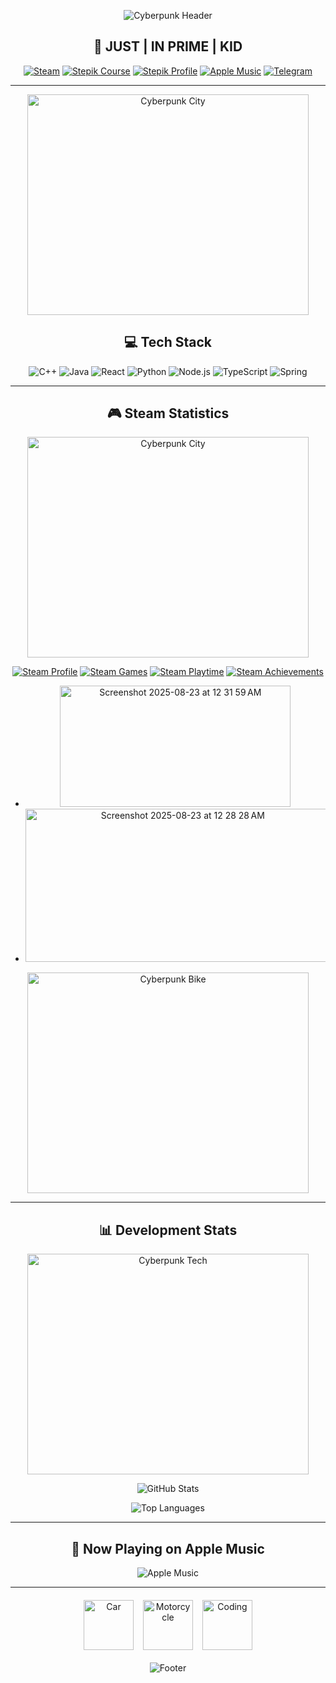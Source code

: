 <div align="center">

![Cyberpunk Header](https://capsule-render.vercel.app/api?type=waving&color=0:00ff88,50:00cc66,100:008855&height=250&section=header&text=xgorfo&fontSize=90&fontAlignY=40&animation=fadeIn&fontColor=ffffff&desc=progressive&descSize=20&descAlignY=70)

## 🚀 JUST | IN PRIME | KID

[![Steam](https://img.shields.io/badge/STEAM-000000?style=for-the-badge&logo=steam&logoColor=white&animation=glow)](https://steamcommunity.com/profiles/76561199229921015)
[![Stepik Course](https://img.shields.io/badge/STEPIK_COURSE-00ff88?style=for-the-badge&logo=python&logoColor=black)](https://stepik.org/243773)
[![Stepik Profile](https://img.shields.io/badge/STEPIK_PROFILE-00cc66?style=for-the-badge&logo=bookstack&logoColor=white)](https://stepik.org/users/985665912/profile)
[![Apple Music](https://img.shields.io/badge/APPLE_MUSIC-FA243C?style=for-the-badge&logo=applemusic&logoColor=white)](https://music.apple.com)
[![Telegram](https://img.shields.io/badge/TELEGRAM-26A5E4?style=for-the-badge&logo=telegram&logoColor=white)](https://t.me/brain_mng)

---

<div align="center">
  <img src="https://i.gifer.com/73Og.gif" height="353" width="450" alt="Cyberpunk City">
</div>

## 💻 Tech Stack

![C++](https://img.shields.io/badge/C++-00599C?style=flat-square&logo=cplusplus&logoColor=white)
![Java](https://img.shields.io/badge/Java-007396?style=flat-square&logo=java&logoColor=white)
![React](https://img.shields.io/badge/React-61DAFB?style=flat-square&logo=react&logoColor=black)
![Python](https://img.shields.io/badge/Python-3776AB?style=flat-square&logo=python&logoColor=white)
![Node.js](https://img.shields.io/badge/Node.js-339933?style=flat-square&logo=nodedotjs&logoColor=white)
![TypeScript](https://img.shields.io/badge/TypeScript-007ACC?style=flat-square&logo=typescript&logoColor=white)
![Spring](https://img.shields.io/badge/Spring-6DB33F?style=flat-square&logo=spring&logoColor=white)

---

## 🎮 Steam Statistics

<div align="center">
  <img src="https://i.pinimg.com/originals/b9/80/71/b98071a8699673a8da114700c2fe2995.gif" height="353" width="450" alt="Cyberpunk City">
</div>





[![Steam Profile](https://img.shields.io/badge/Steam_Profile-View_Stats-000000?style=for-the-badge&logo=steam)](https://steamcommunity.com/profiles/76561199229921015)
[![Steam Games](https://img.shields.io/badge/60+_Games-000000?style=flat-square&logo=steam)](https://steamcommunity.com/profiles/76561199229921015/games)
[![Steam Playtime](https://img.shields.io/badge/2000+_Hours-000000?style=flat-square&logo=steam)](https://steamcommunity.com/profiles/76561199229921015)
[![Steam Achievements](https://img.shields.io/badge/340+_Achievements-000000?style=flat-square&logo=steam)](https://steamcommunity.com/profiles/76561199229921015/stats)


- <img width="369" height="194" alt="Screenshot 2025-08-23 at 12 31 59 AM" src="https://github.com/user-attachments/assets/f5bc65dd-f6c2-4e0b-bfb5-4ea168f797bd" />
- <img width="488" height="245" alt="Screenshot 2025-08-23 at 12 28 28 AM" src="https://github.com/user-attachments/assets/62ec06f9-2236-472a-9dc7-cfacb0176d1f" />


<div align="center">
  <img src="https://i.gifer.com/SIvO.gif" height="353" width="450" alt="Cyberpunk Bike">
</div>

---

## 📊 Development Stats

<div align="center">
  <img src="https://i.pinimg.com/originals/cd/71/06/cd71069c66f82a8ada9b07a0ed7437af.gif" height="353" width="450"" alt="Cyberpunk Tech">
</div>

![GitHub Stats](https://github-readme-stats.vercel.app/api?username=xgorfo&show_icons=true&theme=dark&bg_color=00000000&title_color=00ff88&text_color=00cc66&icon_color=00ff88&hide_border=true&include_all_commits=true)

![Top Languages](https://github-readme-stats.vercel.app/api/top-langs/?username=xgorfo&layout=compact&theme=dark&bg_color=00000000&title_color=00ff88&text_color=00cc66&hide_border=true&langs_count=8)

---

## 🎵 Now Playing on Apple Music

![Apple Music](https://img.shields.io/badge/Now_Playing-SOFIA_ISELLA_HOT_GUM-FA243C?style=for-the-badge&logo=applemusic&logoColor=white)

---

<div style="display: flex; justify-content: center; gap: 15px; flex-wrap: wrap; margin: 20px 0;">
  <img src="https://media.giphy.com/media/3o7aD2qvenfGpDoakU/giphy.gif" width="80" alt="Car">
  <img src="https://media.giphy.com/media/l0MYt5jPR6QX5pnqM/giphy.gif" width="80" alt="Motorcycle">
  <img src="https://media.giphy.com/media/LMcB8XospGZO8UQq87/giphy.gif" width="80" alt="Coding">
</div>


![Footer](https://capsule-render.vercel.app/api?type=waving&color=0:00ff88,50:00cc66,100:008855&height=150&section=footer&animation=fadeIn&fontColor=ffffff)

</div>
